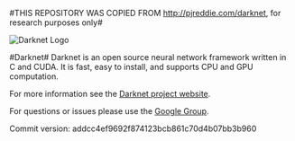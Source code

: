#THIS REPOSITORY WAS COPIED FROM http://pjreddie.com/darknet, for research purposes only#

![Darknet Logo](http://pjreddie.com/media/files/darknet-black-small.png)

#Darknet#
Darknet is an open source neural network framework written in C and CUDA. It is fast, easy to install, and supports CPU and GPU computation.

For more information see the [Darknet project website](http://pjreddie.com/darknet).

For questions or issues please use the [Google Group](https://groups.google.com/forum/#!forum/darknet).

Commit version: addcc4ef9692f874123bcb861c70d4b07bb3b960
